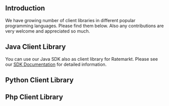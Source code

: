 ## Introduction

We have growing number of client libraries in different popular programming languages. Please find them below.
Also any contributions are very welcome and appreciated so much.

## Java Client Library

You can use our Java SDK also as client library for Ratemarkt. Please see our [SDK Documentation](/sdk_docs/getting_started.md) for detailed information.

<div class="github-card" data-github="ratemarkt/ratemarkt-sdk" data-width="400" data-height="" data-theme="default"></div>
<script src="//cdn.jsdelivr.net/github-cards/latest/widget.js"></script>


## Python Client Library

<div class="github-card" data-github="ratemarkt/ratemarkt-python-client" data-width="400" data-height="" data-theme="default"></div>
<script src="//cdn.jsdelivr.net/github-cards/latest/widget.js"></script>

## Php Client Library

<div class="github-card" data-github="ratemarkt/ratemarkt-php-client" data-width="400" data-height="" data-theme="default"></div>
<script src="//cdn.jsdelivr.net/github-cards/latest/widget.js"></script>